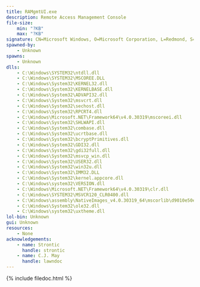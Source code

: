 ```yaml
---
title: RAMgmtUI.exe
description: Remote Access Management Console
file-size:
    min: "?KB"
    max: "?KB"
signature: CN=Microsoft Windows, O=Microsoft Corporation, L=Redmond, S=Washington, C=US
spawned-by:
    - Unknown
spawns:
    - Unknown
dlls:
    - C:\Windows\SYSTEM32\ntdll.dll
    - C:\Windows\SYSTEM32\MSCOREE.DLL
    - C:\Windows\System32\KERNEL32.dll
    - C:\Windows\System32\KERNELBASE.dll
    - C:\Windows\System32\ADVAPI32.dll
    - C:\Windows\System32\msvcrt.dll
    - C:\Windows\System32\sechost.dll
    - C:\Windows\System32\RPCRT4.dll
    - C:\Windows\Microsoft.NET\Framework64\v4.0.30319\mscoreei.dll
    - C:\Windows\System32\SHLWAPI.dll
    - C:\Windows\System32\combase.dll
    - C:\Windows\System32\ucrtbase.dll
    - C:\Windows\System32\bcryptPrimitives.dll
    - C:\Windows\System32\GDI32.dll
    - C:\Windows\System32\gdi32full.dll
    - C:\Windows\System32\msvcp_win.dll
    - C:\Windows\System32\USER32.dll
    - C:\Windows\System32\win32u.dll
    - C:\Windows\System32\IMM32.DLL
    - C:\Windows\System32\kernel.appcore.dll
    - C:\Windows\system32\VERSION.dll
    - C:\Windows\Microsoft.NET\Framework64\v4.0.30319\clr.dll
    - C:\Windows\SYSTEM32\MSVCR120_CLR0400.dll
    - C:\Windows\assembly\NativeImages_v4.0.30319_64\mscorlib\d9010e50e40e3e6a8e77495acf060c0f\mscorlib.ni.dll
    - C:\Windows\System32\ole32.dll
    - C:\Windows\system32\uxtheme.dll
lol-bin: Unknown
gui: Unknown
resources:
    - None
acknowledgements:
    - name: Strontic
      handle: strontic
    - name: C.J. May
      handle: lawndoc
---
```


{% include filedoc.html %}
